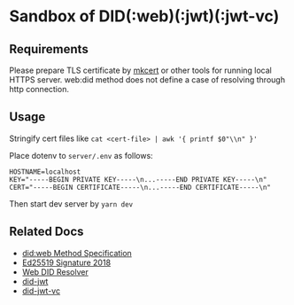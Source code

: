 # Sandbox of DID(:web)(:jwt)(:jwt-vc)

## Requirements

Please prepare TLS certificate by [mkcert](https://github.com/FiloSottile/mkcert) or other tools for running local HTTPS server. web:did method does not define a case of resolving through http connection.

## Usage

Stringify cert files like `cat <cert-file> | awk '{ printf $0"\\n" }'`

Place dotenv to `server/.env` as follows:

```
HOSTNAME=localhost
KEY="-----BEGIN PRIVATE KEY-----\n...-----END PRIVATE KEY-----\n"
CERT="-----BEGIN CERTIFICATE-----\n...-----END CERTIFICATE-----\n"
```

Then start dev server by `yarn dev`

## Related Docs

- [did:web Method Specification](https://w3c-ccg.github.io/did-method-web/)
- [Ed25519 Signature 2018](https://w3c-ccg.github.io/lds-ed25519-2018/)
- [Web DID Resolver](https://github.com/decentralized-identity/web-did-resolver/blob/master/README.md)
- [did-jwt](https://github.com/decentralized-identity/did-jwt/blob/master/README.md)
- [did-jwt-vc](https://github.com/decentralized-identity/did-jwt-vc/blob/master/README.md)
